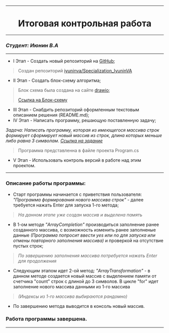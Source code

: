 
***
# <h1 align="center">Итоговая контрольная работа</h1>
***
### *Студент: Июнин В.А*
***
- I Этап - Создать новый репозиторий на [GitHub](github.com);
> Создан репозиторий [iyuninva/Specialization_IyuninVA](https://github.com/iyuninva/Specialization_IyuninVA)
- II Этап - Создать блок-схему алгоритма;
> Блок схема была создана на сайте [drawio](https://app.diagrams.net);
> 
> [Ссылка на Блок-схему](https://viewer.diagrams.net/?tags=%7B%7D&highlight=0000ff&edit=_blank&layers=1&nav=1&title=Specialization_IyuninVA.drawio#R7Vzdc9o4EP9b7oGZu4dmbMsf%2BDGkafuQy2Sau7Tpm8AC1NoWJwQh%2FetPtiWMLAMG%2FAFpZ9qJtZKNrN3fb1e7gh64iVYfKZxN%2FyYBCnuWEax64H3PskwX%2BPxPInnNJL7tZoIJxYEYlAse8U8khIaQLnCA5spARkjI8EwVjkgcoxFTZJBS8qIOG5NQ%2FdQZnCBN8DiCoS79ggM2FVLT9fOOTwhPpvKjXcfOeiIoR4tXmU9hQF42ROC2B24oISy7ilY3KExWTy5Mdt%2BHLb3rmVEUsyo3PH65f%2Fq2NDyyRMHnyfTD06d%2F0TtHzI29yjdGAV8A0SSUTcmExDC8zaUDShZxgJKnGryVj7kjZMaFJhd%2BR4y9Cm3CBSNcNGVRKHr5hOnr1%2BT%2BK0c2n8Xj0sb7ldJ6Fa0xidkHGOEwEdwtRjiAfO43JJ6TdGJJv5y6oS%2BPWLE5WdAR2rEm0s4gnSC2YxywsoHJim18glj9j4hEiM%2BeD6AohAwvVZOCwjIn63HrWx8I5nO2DIEiBwgtCQxZvqE%2BIpupuCu3AH6xMY1clNrFATYiJryE4UK8wjWl8LXnDEDP4U0XRlzvg3g4T%2F5oBsXtfpZcclXAMEQhmVAY8YEzRDGfGqLFvoe8Y%2FAyxQw9zmCqsBfOMaoljfEKSdYwa7OQJaIMrXaqVPQCX1WNKVXzkpOF1Rey6QZPuMZ2K1D0d6iywFsFdAnfVQW0VRHQZt14PkmTlga7R%2F4GLHUtOOaPfKApXK5Gc13nYcg9JKoAoJYBY9sqYPo6XswyvPSbwotpdwGYfct%2BLKBOcHqgKkj8tryeoVqK2a7Xs4CGv2dUgjS%2BDHdwyMNeRcEwxJOYX4%2B4IlJHlkAE87jyWnREOAgyW0Jz%2FBMOBcK4W0xeKH1FZ5C41%2F3Goit9p6VrYF1Hz2IWSnxaBuJ3xpXpup4alGStY5Uuh5DxeI6a0WcnoW51oCswz1HfHdAttx2gu54KdM9qF%2BhAj2%2FvyQXjXBp6PTjvW%2F65I9vUmTr7aMz%2Fp20jg4wb8nUbDCm%2FmrBMomxd0vFSFmYjjDsUT9j0Kt3y3Cf795IH8RsHyb%2BS3Q%2Bdkmi4mJ8eidUSfKlIc7uPvrwuSLmp7coJpOxWjb5A3aR8mv5cDXpZbqCxDUkDMHCcrmHgvKk03Akw8CvCQCZZzwUG%2FhYYONw1JCky4YbEGl19RjC4wzH68y9N7%2BeULasDa0ZhF2eVJMjcNhNkVr8LrDWHmbbCdM8vaNJoeT%2BuuxoJpy%2BUm32KpxR120EVkNEiSld4H1SGmcLvhi36JdffH55ZRpt%2BydJ57ZFRHE%2FEnqUQP6erf0OiWYgYJvH%2BgFtTFF8p1twGK4HlPKe%2FOaPkB7ohIUlINSZxmvDEYVgUtUCThWSXU0aTZaq3m1K9nNCG6iliC8q1aogQr6jdVPwPhfF8TGgEExPYBkiVT7sPCYvQW5Pb5vqbbbop%2B425KVks3Rva2d5ZhXZy3sXQLqe5Vmy86cKl1X3h8nchJluHflWgWO0EfsVCjOm1XImRxx%2FeTCUG%2FNqVGOCeN9LbqsRUR3rt2Y5qlRjTbbsU42lIv%2BhSjLT0X6YUI01aK8X86B1WiknHH1OK%2BXGZpRjT6bwWY%2Bs7vsvL5ZtG9%2Bto6iv2K7o3GZ%2FuP0fbb8e9Aafo3oo2sMW9CRishwl%2FUf2DPFA4mr13ZupZbn6RzaFWspYKKgI%2BoVaHE%2BlG4UJWMzLhluzqGy1ZmF5ZMqjVmoUMAPfnvrnu3kr6u9QllibhmqNyfef5RPgd27Pfavrzdwa8Ouqswkl6o6QqX6r9xlLgtr4b6SrF3XT6D5RBran037vPD%2F71sn99%2B1%2Fw7Zp%2BfXYe4mXJafcuoii0wmwj28dbzxs9eYiUNNQIqRC8HBkyGXrIVLpaLWX6tG8aZW9wQIBU9wbT8TsxiyOD5%2BbKKfIATAcHxmoJiX3vsIjYayMgdnUSuuj0kwRLLeknyzFNRSXy61LHko58TNF%2FN5edks6rI%2FIwL488mvmuz6Hk4e4mj4bIQP9awGVXnaT118MGoF8oIJ9GBs2D39H30Hi8kdoQBzX%2FSLuM%2B0XyxHNOIBf2Sz5ocbNcHpN2y65HFegPjdq3B%2BMVgnbnRO48TTtnQ2cHspCqkx2Wt5OuPBuowQs4I77aZVUlR8q%2F83W8ymphPa1KlrKX%2FiMAtVGXCtitutRwtCMVUdx0mhVzEY0xWcd7zM6IzKlIZF6XRKanZEd86Zko%2B56UhavBmu3iEQpQ9uUiq83MWicHSc%2FAmj3dmneUH7syZz3HHKMXGZZmlbjMvksKb60bt1sw7rVg07jteoybN%2FPfxsqcav4TY%2BD2fw%3D%3D)
>
- III Этап - Снабдить репозиторий оформленным текстовым описанием решения (README.md);
- IV Этап - Написать программу, решающую поставленную задачу;
  
*Задача: Написать программу, которая из имеющегося массива строк формирует сформирует новый массив из строк, длина которых меньше либо равна 3 символам.
[Ссылка на задание](https://gbcdn.mrgcdn.ru/uploads/asset/4283449/attachment/1251e74b703108ee483caaa98787097d.png)*

> Программа представленна в файле проекта Program.cs 

- V Этап - Использовать контроль версий в работе над этим проектом.
***

### Описание работы программы: 
- Старт программы начинается с приветствия пользователя: *"Программа формирования нового массива строк"* - далее требуется нажать Enter для запуска 1-го метода;
> *На данном этапе уже создан массив и выделена память*
- В 1-ом методе *"ArrayCompletion"* производиться заполнение ранее созданного массива, с возможность изменить ранее заполненые данные *(Программа попросит ввести yes или no для запуска или отмены повторного заполнения массива)* и проверкой на отсутствие пустых строк;
> *По завершению заполнения массива потребуется нажать Enter для продолжения*
- Следующим этапом идет 2-ой метод: *"ArrayTransformation"* - в данном методе создается новый массив с выделением памяти от счетчика "count" строк с длиной до 3 символов. В цикле "for" идет заполнение нового массива данными из 1-го массива 
> *(Индексы из 1-го массива выбираются рандомно)*
- По завершению метода выводится в консоль новый массив.

### Работа программы завершена.
---
